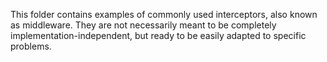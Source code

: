 This folder contains examples of commonly used interceptors, also known as
middleware. They are not necessarily meant to be completely
implementation-independent, but ready to be easily adapted to specific
problems.
